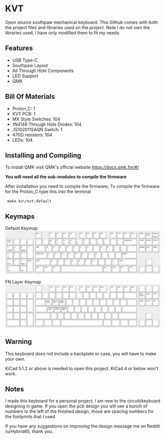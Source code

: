 # KVT
Open source southpaw mechanical keyboard. This Github comes with both the project files and libraries used on the project.
Note I do not own the libraries used, I have only modified them to fit my needs.

## Features
* USB Type-C
* Southpaw Layout
* All Through Hole Components
* LED Support
* QMK

## Bill Of Materials
* Proton_C: 1
* KVT PCB: 1
* MX Style Switches: 104
* 1N4148 Through Hole Diodes: 104
* JS102011SAQN Switch: 1
* 470Ω resistors: 104
* LEDs: 104


## Installing and Compiling
To install QMK visit QMK's official website https://docs.qmk.fm/#/

**You will need all the sub-modules to compile the firmware**

After installation you need to compile the firmware; To compile the firmware for the Proton_C type this into the terminal

```
 make kv\revt:default
```
## Keymaps
Default Keymap
![Default Keymap](Images/Default_Keymap.png)

FN Layer Keymap
![FN Keymap](Images/Fn_Keymap.png)

## Warning
This keyboard does not include a backplate or case, you will have to make your own.

KiCad 5.1.2 or above is needed to open this project. KiCad 4 or below won't work.

## Notes
I made this keyboard for a personal project, I am new to the circuit/keyboard designing in game. If you open the pcb design you will see a bunch of numbers to the left of the finished design, those are spacing numbers for the footprints that I used.   

If you have any suggestions on improving the design message me on Reddit /u/Hybrid65, thank you.  
